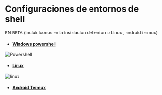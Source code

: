 # Configuraciones de entornos de shell
EN BETA (incluir iconos en la instalacion del entorno Linux , android termux)
- #### [Windows powershell](https://github.com/erik-451/Conf-Linux/tree/main/Windows)
![Powershell](https://user-images.githubusercontent.com/47476901/168474826-8409bd5c-5348-4af0-bbe5-1acdadac468b.PNG)

- #### [Linux](https://github.com/erik-451/Conf-Linux/tree/main/Linux)
![linux](https://user-images.githubusercontent.com/47476901/168484079-3cc0536e-0306-441a-8139-3e7cd5e4e382.PNG)

- #### [Android Termux](https://github.com/erik-451/Conf-Linux/tree/main/Android-Termux)
